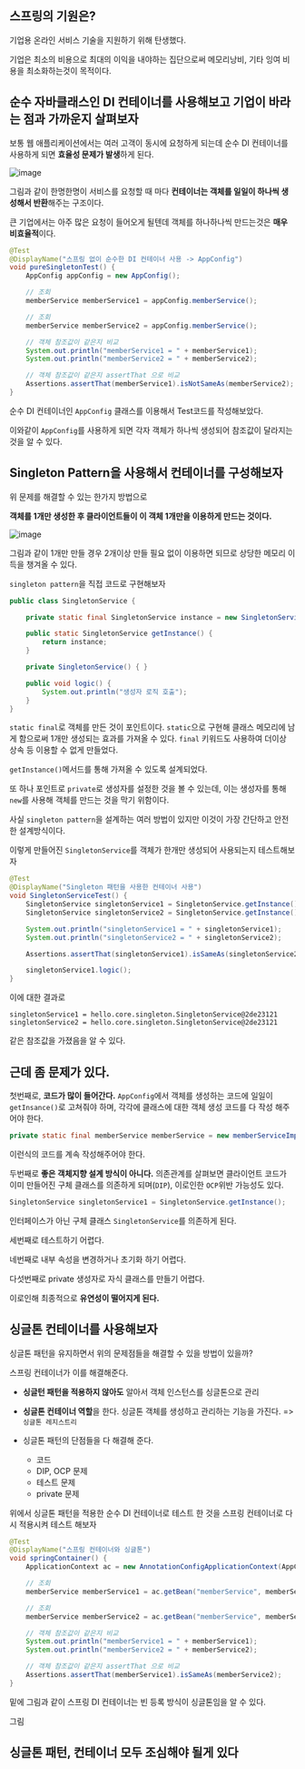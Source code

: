 ## 스프링의 기원은?

기업용 온라인 서비스 기술을 지원하기 위해 탄생했다.

기업은 최소의 비용으로 최대의 이익을 내야하는 집단으로써 메모리낭비, 기타 잉여 비용을 최소화하는것이 목적이다.

## 순수 자바클래스인 DI 컨테이너를 사용해보고 기업이 바라는 점과 가까운지 살펴보자

보통 웹 애플리케이션에서는 여러 고객이 동시에 요청하게 되는데 순수 DI 컨테이너를 사용하게 되면 **효율성 문제가 발생**하게 된다.

![image](https://user-images.githubusercontent.com/105288887/178229296-1bc14132-d09c-4bab-a7c6-4f6ba07d69a7.png)

그림과 같이 한명한명이 서비스를 요청할 때 마다 **컨테이너는 객체를 일일이 하나씩 생성해서 반환**해주는 구조이다.

큰 기업에서는 아주 많은 요청이 들어오게 될텐데 객체를 하나하나씩 만드는것은 **매우 비효율적**이다.

```java
@Test
@DisplayName("스프링 없이 순수한 DI 컨테이너 사용 -> AppConfig")
void pureSingletonTest() {
    AppConfig appConfig = new AppConfig();

    // 조회
    memberService memberService1 = appConfig.memberService();

    // 조회
    memberService memberService2 = appConfig.memberService();

    // 객체 참조값이 같은지 비교
    System.out.println("memberService1 = " + memberService1);
    System.out.println("memberService2 = " + memberService2);

    // 객체 참조값이 같은지 assertThat 으로 비교
    Assertions.assertThat(memberService1).isNotSameAs(memberService2);
}
```

순수 DI 컨테이너인 `AppConfig` 클래스를 이용해서 Test코드를 작성해보았다.

이와같이 `AppConfig`를 사용하게 되면 각자 객체가 하나씩 생성되어 참조값이 달라지는 것을 알 수 있다.

## Singleton Pattern을 사용해서 컨테이너를 구성해보자

위 문제를 해결할 수 있는 한가지 방법으로

**객체를 1개만 생성한 후 클라이언트들이 이 객체 1개만을 이용하게 만드는 것이다.**

![image](https://user-images.githubusercontent.com/105288887/178229796-2baa7d56-d1df-4b4d-b3e8-782b8b63c68b.png)

그림과 같이 1개만 만들 경우 2개이상 만들 필요 없이 이용하면 되므로 상당한 메모리 이득을 챙겨올 수 있다.

`singleton pattern`을 직접 코드로 구현해보자

```java
public class SingletonService {

    private static final SingletonService instance = new SingletonService();

    public static SingletonService getInstance() {
        return instance;
    }

    private SingletonService() { }

    public void logic() {
        System.out.println("생성자 로직 호출");
    }
}
```

`static final`로 객체를 만든 것이 포인트이다. `static`으로 구현해 클래스 메모리에 남게 함으로써 1개만 생성되는 효과를 가져올 수 있다. `final` 키워드도 사용하여 더이상 상속 등 이용할 수 없게 만들었다.

`getInstance()`메서드를 통해 가져올 수 있도록 설계되었다.

또 하나 포인트로 `private`로 생성자를 설정한 것을 볼 수 있는데, 이는 생성자를 통해 `new`를 사용해 객체를 만드는 것을 막기 위함이다.

사실 `singleton pattern`을 설계하는 여러 방법이 있지만 이것이 가장 간단하고 안전한 설계방식이다.

이렇게 만들어진 `SingletonService`를 객체가 한개만 생성되어 사용되는지 테스트해보자

```java
@Test
@DisplayName("Singleton 패턴을 사용한 컨테이너 사용")
void SingletonServiceTest() {
    SingletonService singletonService1 = SingletonService.getInstance();
    SingletonService singletonService2 = SingletonService.getInstance();

    System.out.println("singletonService1 = " + singletonService1);
    System.out.println("singletonService2 = " + singletonService2);

    Assertions.assertThat(singletonService1).isSameAs(singletonService2);

    singletonService1.logic();
}
```

이에 대한 결과로

```
singletonService1 = hello.core.singleton.SingletonService@2de23121
singletonService2 = hello.core.singleton.SingletonService@2de23121
```

같은 참조값을 가졌음을 알 수 있다.

## 근데 좀 문제가 있다.

첫번째로, **코드가 많이 들어간다.** `AppConfig`에서 객체를 생성하는 코드에 일일이 `getInsance()`로 고쳐줘야 하며, 각각에 클래스에 대한 객체 생성 코드를 다 작성 해주어야 한다.

```java
private static final memberService memberService = new memberServiceImpi();
```

이런식의 코드를 계속 작성해주어야 한다.

두번째로 **좋은 객체지향 설계 방식이 아니다.** 의존관계를 살펴보면 클라이언트 코드가 이미 만들어진 구체 클래스를 의존하게 되며(`DIP`), 이로인한 `OCP`위반 가능성도 있다.

```java
SingletonService singletonService1 = SingletonService.getInstance();
```

인터페이스가 아닌 구체 클래스 `SingletonService`를 의존하게 된다.

세번째로 테스트하기 어렵다.

네번째로 내부 속성을 변경하거나 초기화 하기 어렵다.

다섯번째로 private 생성자로 자식 클래스를 만들기 어렵다.

이로인해 최종적으로 **유연성이 떨어지게 된다.**

## 싱글톤 컨테이너를 사용해보자

싱글톤 패턴을 유지하면서 위의 문제점들을 해결할 수 있을 방법이 있을까?

스프링 컨테이너가 이를 해결해준다.

- **싱글턴 패턴을 적용하지 않아도** 알아서 객체 인스턴스를 싱글톤으로 관리
- **싱글톤 컨테이너 역할**을 한다. 싱글톤 객체를 생성하고 관리하는 기능을 가진다. => `싱글톤 레지스트리`

- 싱글톤 패턴의 단점들을 다 해결해 준다.
  - 코드
  - DIP, OCP 문제
  - 테스트 문제
  - private 문제

위에서 싱글톤 패턴을 적용한 순수 DI 컨테이너로 테스트 한 것을 스프링 컨테이너로 다시 적용시켜 테스트 해보자

```java
@Test
@DisplayName("스프링 컨테이너와 싱글톤")
void springContainer() {
    ApplicationContext ac = new AnnotationConfigApplicationContext(AppConfig.class);

    // 조회
    memberService memberService1 = ac.getBean("memberService", memberService.class);

    // 조회
    memberService memberService2 = ac.getBean("memberService", memberService.class);

    // 객체 참조값이 같은지 비교
    System.out.println("memberService1 = " + memberService1);
    System.out.println("memberService2 = " + memberService2);

    // 객체 참조값이 같은지 assertThat 으로 비교
    Assertions.assertThat(memberService1).isSameAs(memberService2);
}
```

밑에 그림과 같이 스프링 DI 컨테이너는 빈 등록 방식이 싱글톤임을 알 수 있다.

그림

## 싱글톤 패턴, 컨테이너 모두 조심해야 될게 있다

